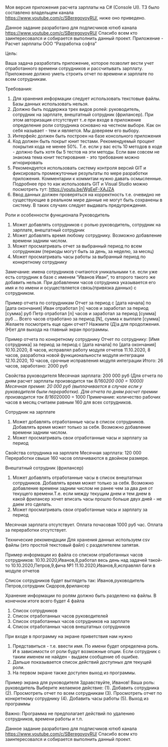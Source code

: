 Моя версия приложения расчета зарплаты на C# (Console UI). ТЗ было составлено владельцем канала https://www.youtube.com/c/SBeregovoyRU/, ниже оно приведено.




Данное задание разработано для подписчиков ютюб канала
https://www.youtube.com/c/SBeregovoyRU/
Спасибо всем кто заинтересовался и собирается выполнить данный проект.
Приложение - Расчет зарплаты ООО “Разработка софта”

Цель:

Ваша задача разработать приложение, которое позволит вести учет отработанного времени сотрудников и рассчитывать зарплату. Приложение должно уметь строить отчет по времени и зарплате по всем сотрудникам.

Требования:
1.	Для хранения информации следует использовать текстовые файлы. Базы данных использовать нельзя. 
2.	Должно быть поддержка трех видов ролей: руководитель, сотрудник на зарплате, внештатный сотрудник (фрилансер). При этом авторизация отсутствует т..е при входе в приложение определение роли сотрудника основано на честном выборе. Как он себя называет - тем и является. Мы доверяем его выбору.
3.	Интерфейс должен быть построен на базе консольного приложения
4.	Код должен быть покрыт юнит тестами. Рекомендуемый процент покрытия кода не менее 50%. Т.е. если у вас есть 10 методов в коде - должно быть хотя бы 5 тестов на эти методы. Если вам совсем не знакома тема юнит тестирования - это требование можно игнорировать
5.	Рекомендуется использовать систему контроля версий GIT и фиксировать промежуточные результаты по мере разработки приложения. Комментарии к коммитам нужно давать осмысленные. Подробнее про то как использовать GIT и Visual Studio можно посмотреть тут: https://youtu.be/WgEeF-XAJZA
6.	Ввод данных должен проверяться на корректность т.е. очевидно не существующие в реальном мире данные не могут быть сохранены в систему. В таких случаях следует выдавать предупреждения.

Роли и особенности функционала
Руководитель


1.	Может добавлять сотрудников с ролью руководитель, сотрудник на зарплате, внештатный сотрудник
2.	Может добавлять время любому сотруднику. Возможно добавление времени задним числом.
3.	Может просматривать отчет за выбранный период по всем сотрудникам (периоды могут быть за день, за неделю, за месяц)
4.	Может просматривать часы работы за выбранный период по конкретному сотруднику 

Замечание: имена сотрудников считаются уникальными т.е. если уже есть сотрудник в базе с именем “Иванов Иван”, то второго такого же добавить нельзя. При добавлении часов сотрудника указывается его имя и по имени и осуществляется связь(привязка данных) с сотрудником.

Пример отчета по сотрудникам
Отчет за период с [дата начала] по [дата окончания]
Иван отработал [n] часов и заработал за период [сумма] руб
Петр отработал [n] часов и заработал за период [сумма] руб
...
Всего часов отработано за период [N], сумма к выплате [сумма]
Желаете посмотреть еще один отчет? Нажмите (Д)а для продолжения. (Н)ет для выхода на главный экран программы.

Пример отчета по конкретному сотруднику
Отчет по сотруднику: [Имя сотрудника] за период за период с [дата начала] по [дата окончания]
10.10.2020, 8 часов, исправлял работу модуля отчетов
11.10.2020, 8 часов, разработка новой функциональности модуля интеграции
12.10.2020, 10 часов, срочные исправления модуля интеграции
Итого: 26 часов, заработано: 2000 руб

Свойства руководителя
Месячная зарплата: 200 000 руб (Для отчета по дням расчет зарплаты производится так  8/160*200 000 = 10000)
Месячная премия: 20 000 руб (выплачивается в случае если у руководителя были переработки). Для отчета по дням расчет премии производится так  8/160*20000 = 1000
Примечание: количество рабочих часов в месяц считаем равным 160 для всех сотрудников.

Сотрудник на зарплате
1.	Может добавлять отработанные часы в список сотрудников. Добавлять время может только за себя. Возможно добавление времени задним числом.
2.	Может просматривать свои отработанные часы и зарплату за период

Свойства сотрудника на зарплате
Месячная зарплата: 120 000
Переработки свыше 160 часов оплачиваются в двойном размере. 

Внештатный сотрудник  (фрилансер)
1.	Может добавлять отработанные часы в список внештатных сотрудников. Добавлять время может только за себя. Возможно добавление времени задним числом не ранее чем за два дня от текущего времени.Т.е. если между текущим днем и тем днем в какой фрилансер хочет вписать часы прошло больше двух дней - не даем это сделать.
2.	Может просматривать свои отработанные часы и зарплату за период

Месячная зарплата отсутствует. Оплата почасовая 1000 руб час. Оплата за переработки отсутствует.

Технические рекомендации
Для хранения данных используем csv файлы (это простой текстовый файл) с разделителем запятая.

Пример информации из файла со списком отработанных часов сотрудников:
10.10.2020,Иванов,8,работал весь день над задачей такой-то
10.10.2020,Петров,9,фича №1
11.10.2020,Иванов,8,исправлял баги в модуле отчетов

Список сотрудников будет выглядеть так:
Иванов,руководитель
Петров,сотрудник
Сидоров,фрилансер

Хранение информации по ролям должно быть разделено на файлы. В конечном итоге всего будет 4 файла
1.	Список сотрудников
2.	Список отработанных часов руководителей
3.	Список отработанных часов сотрудников на зарплате
4.	Список отработанных часов внештатных сотрудников

При входе в программу на экране приветствия нам нужно
1.	Представиться - т.е. ввести имя. По имени будет определена роль. И в зависимости от роли будут возможные опции. Если сотрудник с таким именем не найден - выдаем сообщение об ошибке.
2.	Дальше показывается список действий доступных для текущей роли.
3.	На первом экране также доступен выход из программы.

Пример экрана для руководителя
Здравствуйте, Иванов!
Ваша роль: руководитель
Выберите желаемое действие:
(1). Добавить сотрудника
(2). Просмотреть отчет по всем сотрудникам
(3). Просмотреть отчет по конкретному сотруднику
(4). Добавить часы работы
(5). Выход из программы

Важно: Программа не предполагает действий по удалению сотрудников, времени работы и т.п. 

Данное задание разработано для подписчиков ютюб канала
https://www.youtube.com/c/SBeregovoyRU/
Спасибо всем кто заинтересовался и собирается выполнить данный проект.

